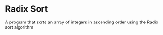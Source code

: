 # Radix Sort

A program that sorts an array of integers in ascending order using the Radix sort algorithm
